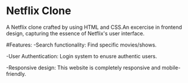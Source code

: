 # Netflix Clone
A Netflix clone crafted by using HTML and CSS.An excercise in frontend design, capturing the essence of Netflix's user interface.

#Features:
-Search functionality: Find specific movies/shows.

-User Authentication: Login system to enusre authentic users.

-Responsive design: This website is completely responsive and mobile-friendly.
